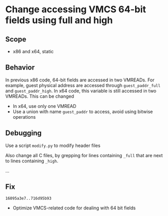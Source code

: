 # Change accessing VMCS 64-bit fields using full and high

## Scope
* x86 and x64, static

## Behavior
In previous x86 code, 64-bit fields are accessed in two VMREADs. For example,
guest physical address are accessed through `guest_paddr_full` and
`guest_paddr_high`. In x64 code, this variable is still accessed in two
VMREADs. This can be changed
* In x64, use only one VMREAD
* Use a union with name `guest_paddr` to access, avoid using bitwise operations

## Debugging
Use a script `modify.py` to modify header files

Also change all C files, by grepping for lines containing `_full` that are next
to lines containing `_high`.

...

## Fix

`16095a3e7..716d95b93`
* Optimize VMCS-related code for dealing with 64 bit fields

